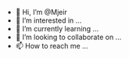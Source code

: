 - 👋 Hi, I’m @Mjeir
- 👀 I’m interested in ...
- 🌱 I’m currently learning ...
- 💞️ I’m looking to collaborate on ...
- 📫 How to reach me ...

<!---
Mjeir/Mjeir is a ✨ special ✨ repository because its `README.md` (this file) appears on your GitHub profile.
You can click the Preview link to take a look at your changes.
--->

